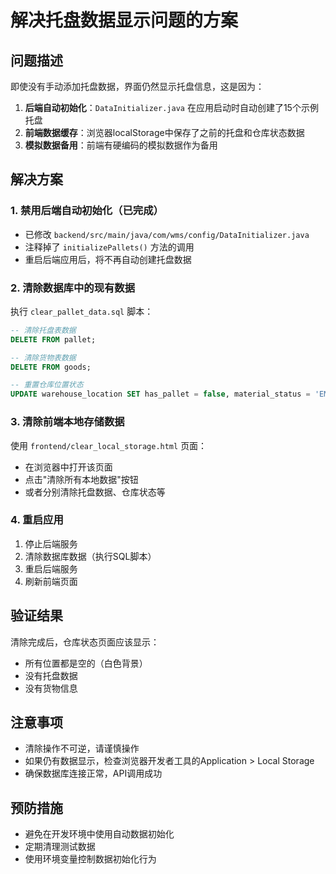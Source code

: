 # 解决托盘数据显示问题的方案

## 问题描述
即使没有手动添加托盘数据，界面仍然显示托盘信息，这是因为：

1. **后端自动初始化**：`DataInitializer.java` 在应用启动时自动创建了15个示例托盘
2. **前端数据缓存**：浏览器localStorage中保存了之前的托盘和仓库状态数据
3. **模拟数据备用**：前端有硬编码的模拟数据作为备用

## 解决方案

### 1. 禁用后端自动初始化（已完成）
- 已修改 `backend/src/main/java/com/wms/config/DataInitializer.java`
- 注释掉了 `initializePallets()` 方法的调用
- 重启后端应用后，将不再自动创建托盘数据

### 2. 清除数据库中的现有数据
执行 `clear_pallet_data.sql` 脚本：
```sql
-- 清除托盘表数据
DELETE FROM pallet;

-- 清除货物表数据
DELETE FROM goods;

-- 重置仓库位置状态
UPDATE warehouse_location SET has_pallet = false, material_status = 'EMPTY', remarks = '';
```

### 3. 清除前端本地存储数据
使用 `frontend/clear_local_storage.html` 页面：
- 在浏览器中打开该页面
- 点击"清除所有本地数据"按钮
- 或者分别清除托盘数据、仓库状态等

### 4. 重启应用
1. 停止后端服务
2. 清除数据库数据（执行SQL脚本）
3. 重启后端服务
4. 刷新前端页面

## 验证结果
清除完成后，仓库状态页面应该显示：
- 所有位置都是空的（白色背景）
- 没有托盘数据
- 没有货物信息

## 注意事项
- 清除操作不可逆，请谨慎操作
- 如果仍有数据显示，检查浏览器开发者工具的Application > Local Storage
- 确保数据库连接正常，API调用成功

## 预防措施
- 避免在开发环境中使用自动数据初始化
- 定期清理测试数据
- 使用环境变量控制数据初始化行为



